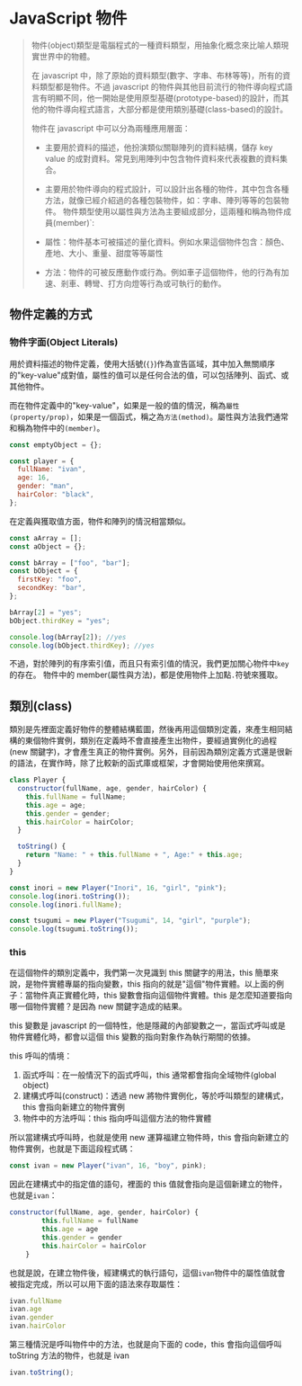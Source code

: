 # JavaScript 物件

> 物件(object)類型是電腦程式的一種資料類型，用抽象化概念來比喻人類現實世界中的物體。
>
> 在 javascript 中，除了原始的資料類型(數字、字串、布林等等)，所有的資料類型都是物件。不過 javascript 的物件與其他目前流行的物件導向程式語言有明顯不同，他一開始是使用原型基礎(prototype-based)的設計，而其他的物件導向程式語言，大部分都是使用類別基礎(class-based)的設計。
>
> 物件在 javascript 中可以分為兩種應用層面：
>
> - 主要用於資料的描述，他扮演類似關聯陣列的資料結構，儲存 key value 的成對資料。常見到用陣列中包含物件資料來代表複數的資料集合。
> - 主要用於物件導向的程式設計，可以設計出各種的物件，其中包含各種方法，就像已經介紹過的各種包裝物件，如：字串、陣列等等的包裝物件。
>   物件類型使用以屬性與方法為主要組成部分，這兩種和稱為物件成員(member)`:
>
> - 屬性：物件基本可被描述的量化資料。例如水果這個物件包含：顏色、產地、大小、重量、甜度等等屬性
> - 方法：物件的可被反應動作或行為。例如車子這個物件，他的行為有加速、剎車、轉彎、打方向燈等行為或可執行的動作。

## 物件定義的方式

### 物件字面(Object Literals)

用於資料描述的物件定義，使用大括號(`{}`)作為宣告區域，其中加入無關順序的"key-value"成對值，屬性的值可以是任何合法的值，可以包括陣列、函式、或其他物件。

而在物件定義中的"key-value"，如果是一般的值的情況，稱為`屬性(property/prop)`，如果是一個函式，稱之為`方法(method)`。屬性與方法我們通常和稱為物件中的`(member)`。

```javascript
const emptyObject = {};

const player = {
  fullName: "ivan",
  age: 16,
  gender: "man",
  hairColor: "black",
};
```

在定義與獲取值方面，物件和陣列的情況相當類似。

```javascript
const aArray = [];
const aObject = {};

const bArray = ["foo", "bar"];
const bObject = {
  firstKey: "foo",
  secondKey: "bar",
};

bArray[2] = "yes";
bObject.thirdKey = "yes";

console.log(bArray[2]); //yes
console.log(bObject.thirdKey); //yes
```

不過，對於陣列的有序索引值，而且只有索引值的情況，我們更加關心物件中`key`的存在。
物件中的 member(屬性與方法)，都是使用物件上加點`.`符號來獲取。

## 類別(class)

類別是先裡面定義好物件的整體結構藍圖，然後再用這個類別定義，來產生相同結構的東個物件實例，類別在定義時不會直接產生出物件，要經過實例化的過程(new 關鍵字)，才會產生真正的物件實例。另外，目前因為類別定義方式還是很新的語法，在實作時，除了比較新的函式庫或框架，才會開始使用他來撰寫。

```javascript
class Player {
  constructor(fullName, age, gender, hairColor) {
    this.fullName = fullName;
    this.age = age;
    this.gender = gender;
    this.hairColor = hairColor;
  }

  toString() {
    return "Name: " + this.fullName + ", Age:" + this.age;
  }
}

const inori = new Player("Inori", 16, "girl", "pink");
console.log(inori.toString());
console.log(inori.fullName);

const tsugumi = new Player("Tsugumi", 14, "girl", "purple");
console.log(tsugumi.toString());
```

### this

在這個物件的類別定義中，我們第一次見識到 this 關鍵字的用法，this 簡單來說，是物件實體專屬的指向變數，this 指向的就是"這個"物件實體。以上面的例子：當物件真正實體化時，this 變數會指向這個物件實體。this 是怎麼知道要指向哪一個物件實體？是因為 new 關鍵字造成的結果。

this 變數是 javascript 的一個特性，他是隱藏的內部變數之一，當函式呼叫或是物件實體化時，都會以這個 this 變數的指向對象作為執行期間的依據。

this 呼叫的情境：

1. 函式呼叫：在一般情況下的函式呼叫，this 通常都會指向全域物件(global object)
2. 建構式呼叫(construct)：透過 new 將物件實例化，等於呼叫類型的建構式，this 會指向新建立的物件實例
3. 物件中的方法呼叫：this 指向呼叫這個方法的物件實體

所以當建構式呼叫時，也就是使用 new 運算福建立物件時，this 會指向新建立的物件實例，也就是下面這段程式碼：

```javascript
const ivan = new Player("ivan", 16, "boy", pink);
```

因此在建構式中的指定值的語句，裡面的 this 值就會指向是這個新建立的物件，也就是`ivan`：

```javascript
constructor(fullName, age, gender, hairColor) {
        this.fullName = fullName
        this.age = age
        this.gender = gender
        this.hairColor = hairColor
    }
```

也就是說，在建立物件後，經建構式的執行語句，這個`ivan`物件中的屬性值就會被指定完成，所以可以用下面的語法來存取屬性：

```javascript
ivan.fullName
ivan.age
ivan.gender
ivan.hairColor
```

第三種情況是呼叫物件中的方法，也就是向下面的 code，this 會指向這個呼叫 toString 方法的物件，也就是 ivan

```javascript
ivan.toString();
```
